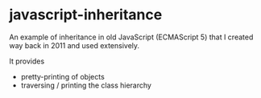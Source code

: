 # javascript-inheritance
An example of inheritance in old JavaScript (ECMAScript 5) that I created way back in 2011 and used extensively.  

It provides 
+ pretty-printing of objects
+ traversing / printing the class hierarchy
